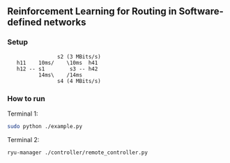 ## Reinforcement Learning for Routing in Software-defined networks ##
### Setup ###

```text
                s2 (3 MBits/s)
   h11    10ms/    \10ms  h41
   h12 -- s1        s3 -- h42
          14ms\    /14ms
                s4 (4 MBits/s)
```

### How to run ###

Terminal 1:
```bash
sudo python ./example.py
``` 

Terminal 2:
```bash
ryu-manager ./controller/remote_controller.py
``` 

### ###